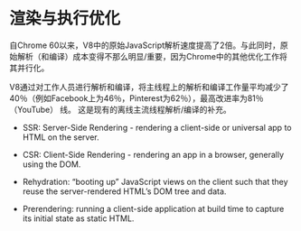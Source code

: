 # 渲染与执行优化

自Chrome 60以来，V8中的原始JavaScript解析速度提高了2倍。与此同时，原始解析（和编译）成本变得不那么明显/重要，因为Chrome中的其他优化工作将其并行化。

 V8通过对工作人员进行解析和编译，将主线程上的解析和编译工作量平均减少了40％（例如Facebook上为46％，Pinterest为62％），最高改进率为81％（YouTube） 线。 这是现有的离线主流线程解析/编译的补充。
 
- SSR: Server-Side Rendering - rendering a client-side or universal app to HTML on the server.

- CSR: Client-Side Rendering - rendering an app in a browser, generally using the DOM.

- Rehydration: “booting up” JavaScript views on the client such that they reuse the server-rendered HTML’s DOM tree and data.

- Prerendering: running a client-side application at build time to capture its initial state as static HTML.
